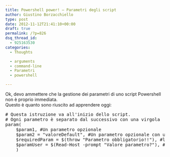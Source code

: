 ```yaml
---
title: Powershell power! – Parametri degli script
author: Giustino Borzacchiello
type: post
date: 2012-11-12T21:41:10+00:00
draft: true
permalink: /?p=826
dsq_thread_id:
  - 925163530
categories:
  - Thoughts

  - arguments
  - command-line
  - Parametri
  - powershell

---
```

Ok, devo ammettere che la gestione dei parametri di uno script Powershell non è proprio immediata.  
Questo è quanto sono riuscito ad apprendere oggi:

<pre class="prettyprint"># Questa istruzione va all'inizio dello script.
# Ogni parametro è separato dal successivo con una virgola
param( 
    $param1, #Un parametro opzionale
    $param2 = "valoreDefault", #Un parametro opzionale con un valore di default
    $requiredParam = $(throw "Parametro obbligatorio!!"), #lancia un'eccezione se non c'è
    $paramUser = $(Read-Host -prompt "Valore parametro?"), #chiede all'utente di inserire un valore
    )
</pre>